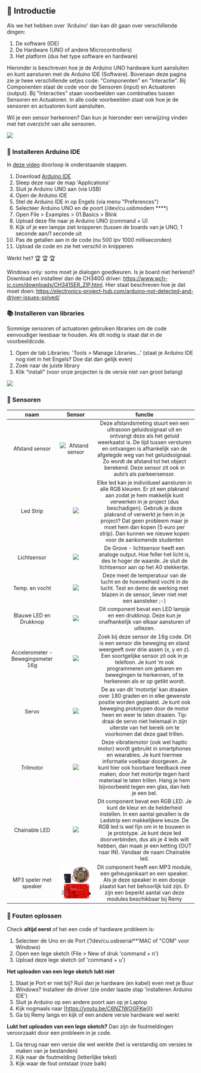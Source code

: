 ## :rocket: Introductie
Als we het hebben over 'Arduino' dan kan dit gaan over verschillende dingen:
1. De software (IDE)
2. De Hardware (UNO of andere Microcontrollers)
3. Het platform (dus het type software en hardware)


Hieronder is beschreven hoe je de Arduino UNO hardware kunt aansluiten en kunt aansturen met de Arduino IDE (Software).
Bovenaan deze pagina zie je twee verschillende setjes code: "Componenten" en "Interactie". Bij Componenten staat de code voor de Sensoren (input) en Actuatoren (output). Bij "Interacties" staan voorbeelden van combinaties tussen Sensoren en Actuatoren. In alle code voorbeelden staat ook hoe je de sensoren en actuatoren kunt aansluiten. 

Wil je een sensor herkennen? Dan kun je hieronder een verwijzing vinden met het overzicht van alle sensoren.

![](imagesGit/board.png)

### :hamburger: Installeren Arduino IDE 
In [deze video](https://youtu.be/mFxqtiRe4xE) doorloop ik onderstaande stappen.

1. Download [Arduino IDE](https://www.arduino.cc/en/software)
2. Sleep deze naar de map 'Applications'
3. Sluit je Arduino UNO aan (via USB)
4. Open de Arduino IDE
5. Stel de Arduino IDE in op Engels (via menu "Preferences")
6. Selecteer Arduino UNO en de poort (/dev/cu.usbmodem ****)
6. Open File > Examples > 01.Basics > Blink
7. Upload deze file naar je Arduino UNO (command + U)
8. Kijk of je een lampje ziet knipperen (tussen de boards van je UNO, 1 seconde aan/1 seconde uit
9. Pas de getallen aan in de code (nu 500 ipv 1000 milliseconden)
10. Upload de code en zie het verschil in knipperen

Werkt het? :trophy: :trophy: :trophy:

Windows only: soms moet je dialogen goedkeuren. Is je board niet herkend? Download en installeer dan de CH340G driver: https://www.wch-ic.com/downloads/CH341SER_ZIP.html. Hier staat beschreven hoe je dat moet doen: https://electronics-project-hub.com/arduino-not-detected-and-driver-issues-solved/ 


### :books: Installeren van libraries
Sommige sensoren of actuatoren gebruiken libraries om de code eenvoudiger leesbaar te houden. Als dit nodig is staat dat in de voorbeeldcode. 

1. Open de tab Libraries: 'Tools > Manage Libraries…' (staat je Arduino IDE nog niet in het Engels? Doe dat dan gelijk even)
2. Zoek naar de juiste library
3. Klik “install” (voor onze projecten is de versie niet van groot belang)

![](imagesGit/libman2.png)



### :eyes: Sensoren

| naam | Sensor   | functie   |
| :---:   | :---: | :---: |
| Afstand sensor| ![Afstand sensor](https://m.media-amazon.com/images/I/51ugwbd5ynL._SL160_.jpg)  | Deze afstandsmeting stuurt een een ultrasoon geluidssignaal uit en ontvangt deze als het geluid weerkaatst is. De tijd tussen versturen en ontvangen is afhankelijk van de afgelegde weg van het geluidssignaal. Zo wordt de afstand tot het object berekend. Deze sensor zit ook in auto’s als parkeersensor. |
| Led Strip | ![](imagesGit/ledstrip.png)   | Elke led kan je individueel aansturen in alle RGB kleuren. Er zit een plakrand aan zodat je hem makkelijk kunt verwerken in je project (dus beschadigen). Gebruik je deze plakrand of verwerkt je hem in je project? Dat geen probleem maar je moet hem dan kopen (5 euro per strip). Dan kunnen we nieuwe kopen voor de aankomende studenten |
| Lichtsensor | ![](imagesGit/licht.png) | De Grove - lichtsensor heeft een analoge output. Hoe feller het licht is, des te hoger de waarde. Je sluit de lichtsensor aan op het A0 stekkertje. |
| Temp. en vocht | ![](imagesGit/temphu.png)   | Deze meet de temperatuur van de lucht en de hoeveelheid vocht in de lucht. Test en demo de werking met blazen in de sensor, liever niet met een aansteker ;-)  |
| Blauwe LED en Drukknop | ![](imagesGit/ledknop.png)    | Dit component bevat een LED lampje en een drukknop. Deze kun je onafhankelijk van elkaar aansturen of uitlezen.   |
| Accelerometer - Bewegingsmeter 16g | ![](imagesGit/acceler16.png)  | Zoek bij deze sensor de 16g code. Dit is een sensor die beweging en stand weergeeft over drie assen (x, y en z). Een soortgelijke sensor zit ook in je telefoon. Je kunt ‘m ook programmeren om gebaren en bewegingen te herkennen, of te herkennen als er op getikt wordt.
| Servo | ![](https://silicio.mx/media/catalog/product/cache/1/small_image/195x195/5e06319eda06f020e43594a9c230972d/r/o/rob08211p/Grove---Servomotor-21.jpg) | De as van dit ‘motortje’ kan draaien over 180 graden en in elke gewenste positie worden geplaatst. Je kunt ook beweging prototypen door de motor heen en weer te laten draaien. Tip: draai de servo niet helemaal in zijn uiterste van het bereik om te voorkomen dat deze gaat trillen.   |
| Trilmotor | ![](imagesGit/tril.png) | Deze vibratiemotor (ook wel haptic motor) wordt gebruikt in smartphones en wearables. Je kunt hiermee informatie voelbaar doorgeven. Je kunt hier ook hoorbare feedback mee maken, door het motortje tegen hard materiaal te laten trillen. Hang je hem bijvoorbeeld tegen een glas, dan heb je een bel.|
| Chainable LED | ![](imagesGit/chainled.png) | Dit component bevat een RGB LED. Je kunt de kleur en de helderheid instellen. In een aantal gevallen is de Ledstrip een makkelijkere keuze. De RGB led is wel fijn om in te bouwen in je prototype. Je kunt deze led doorverbinden, dus als je 4 leds wilt hebben, dan maak je een ketting (OUT naar IN). Vandaar de naam Chainable led.|
| MP3 speler met speaker | ![](imagesGit/MP3_Red.png) | Dit component heeft een MP3 module, een geheugenkaart en een speaker. Als je deze speaker in een doosje plaatst kan het behoorlijk luid zijn. Er zijn een beperkt aantal van deze modules beschikbaar bij Remy|

### :anger: Fouten oplossen
Check **altijd eerst** of het een code of hardware probleem is:

1. Selecteer de Uno en de Port (”/dev/cu.usbserial**’MAC of "COM" voor Windows)
3. Open een lege sketch (File > New of druk 'command + n') 
4. Upload deze lege sketch (of 'command + u')

**Het uploaden van een lege sketch lukt niet**

1. Staat je Port er niet bij? Ruil dan je hardware (en kabel) even met je Buur
2. Windows? Installeer de driver (zie onder laaste stap 'installeren Arduino IDE')
3. Sluit je Arduino op een andere poort aan op je Laptop
4. Kijk nogmaals naar [https://youtu.be/C6NZ1WOGFKw]()
5. Ga bij Remy langs en kijk of een andere versie hardware wel werkt

**Lukt het uploaden van een lege sketch?** Dan zijn de foutmeldingen veroorzaakt door een probleem in je code. 

1. Ga terug naar een versie die wel werkte (het is verstandig om versies te maken van je bestanden)
2. Kijk naar de foutmelding (letterlijke tekst)
3. Kijk waar de fout ontstaat (roze balk)

